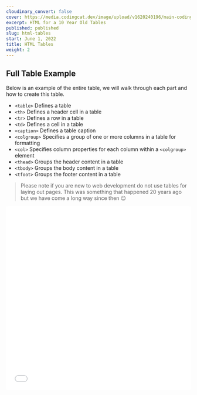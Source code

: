 ```yaml
---
cloudinary_convert: false
cover: https://media.codingcat.dev/image/upload/v1620240196/main-codingcatdev-photo/s58bcshsqx9pdio6q0k5.png
excerpt: HTML for a 10 Year Old Tables
published: published
slug: html-tables
start: June 1, 2022
title: HTML Tables
weight: 2
---
```


## Full Table Example

Below is an example of the entire table, we will walk through each part and how to create this table.

- `<table>` Defines a table
- `<th>` Defines a header cell in a table
- `<tr>` Defines a row in a table
- `<td>` Defines a cell in a table
- `<caption>` Defines a table caption
- `<colgroup>` Specifies a group of one or more columns in a table for formatting
- `<col>` Specifies column properties for each column within a `<colgroup>` element
- `<thead>` Groups the header content in a table
- `<tbody>` Groups the body content in a table
- `<tfoot>` Groups the footer content in a table

> Please note if you are new to web development do not use tables for laying out pages. This was something that happened 20 years ago but we have come a long way since then 😉

<iframe src="[https://codesandbox.io/embed/html-for-a-10-year-old-table-complete-wif2m?fontsize=14&hidenavigation=1&theme=dark&view=preview](https://codesandbox.io/embed/html-for-a-10-year-old-table-complete-wif2m?fontsize=14&hidenavigation=1&theme=dark&view=preview)"
style="width:100%; height:500px; border:0; border-radius: 4px; overflow:hidden;"
title="html-for-a-10-year-old-table-complete"
allow="accelerometer; ambient-light-sensor; camera; encrypted-media; geolocation; gyroscope; hid; microphone; midi; payment; usb; vr; xr-spatial-tracking"
sandbox="allow-forms allow-modals allow-popups allow-presentation allow-same-origin allow-scripts" />

### Basic Tables

In the most basic example of a table you only need the `<table>`, `<tr>`, `<td>` tags. In this example you have a table with a single row (horizontal) and 6 columns (vertical), to show our peeps in a 1×6 configuration.

```html
<table>
	<tr>
		<td>????</td>
		<td>????</td>
		<td>????</td>
		<td>????</td>
		<td>????</td>
		<td>????</td>
	</tr>
</table>
```

If we want a basic table to show our peeps in one column (vertical) with six rows (horizontal) you need to add a `<tr>` to surround each `<td>`, to show a 6×1 configuration

```html
<table>
	<tr>
		<td>????</td>
	</tr>
	<tr>
		<td>????</td>
	</tr>
	<tr>
		<td>????</td>
	</tr>
	<tr>
		<td>????</td>
	</tr>
	<tr>
		<td>????</td>
	</tr>
	<tr>
		<td>????</td>
	</tr>
</table>
```

Finally if we need a table with all six columns (vertical) and all six rows (horizontal) it would need to include six `<td>` tags inside of six `<tr>` tags.

```html
<table>
	<tr>
		<td>????</td>
		<td>????</td>
		<td>????</td>
		<td>????</td>
		<td>????</td>
		<td>????</td>
	</tr>
	<tr>
		<td>????</td>
		<td>????</td>
		<td>????</td>
		<td>????</td>
		<td>????</td>
		<td>????</td>
	</tr>
	<tr>
		<td>????</td>
		<td>????</td>
		<td>????</td>
		<td>????</td>
		<td>????</td>
		<td>????</td>
	</tr>
	<tr>
		<td>????</td>
		<td>????</td>
		<td>????</td>
		<td>????</td>
		<td>????</td>
		<td>????</td>
	</tr>
	<tr>
		<td>????</td>
		<td>????</td>
		<td>????</td>
		<td>????</td>
		<td>????</td>
		<td>????</td>
	</tr>
	<tr>
		<td>????</td>
		<td>????</td>
		<td>????</td>
		<td>????</td>
		<td>????</td>
		<td>????</td>
	</tr>
</table>
```

Because we are using every cell in the table examples above it makes setting them up very easy. There could be times when you have empty cells requirements. Now you might think that would be easy if you just need two blank cells you remove two of the `<td>` tags. However, the issue is that the browser moves every column to the left (or right if you are in RTL), causing you to actually leave a blank, therefore you need to put in an empty `<td></td>` element to take up a column worth of space with nothing in it.

```html
<table>
	<tr>
		<td></td>
		<td>????</td>
		<td>????</td>
		<td>????</td>
		<td>????</td>
		<td>????</td>
	</tr>
	<tr>
		<td>????</td>
		<td></td>
		<td>????</td>
		<td>????</td>
		<td>????</td>
		<td>????</td>
	</tr>
	<tr>
		<td>????</td>
		<td>????</td>
		<td></td>
		<td>????</td>
		<td>????</td>
		<td>????</td>
	</tr>
	<tr>
		<td>????</td>
		<td>????</td>
		<td>????</td>
		<td></td>
		<td>????</td>
		<td>????</td>
	</tr>
	<tr>
		<td>????</td>
		<td>????</td>
		<td>????</td>
		<td>????</td>
		<td></td>
		<td>????</td>
	</tr>
	<tr>
		<td>????</td>
		<td>????</td>
		<td>????</td>
		<td>????</td>
		<td>????</td>
		<td></td>
	</tr>
</table>
```

## Live Basic Examples

<iframe src="[https://codesandbox.io/embed/html-for-a-10-year-old-table-1-wqev6?fontsize=14&hidenavigation=1&theme=dark](https://codesandbox.io/embed/html-for-a-10-year-old-table-1-wqev6?fontsize=14&hidenavigation=1&theme=dark)"
style="width:100%; height:500px; border:0; border-radius: 4px; overflow:hidden;"
title="html-for-a-10-year-old-table-1"
allow="accelerometer; ambient-light-sensor; camera; encrypted-media; geolocation; gyroscope; hid; microphone; midi; payment; usb; vr; xr-spatial-tracking"
sandbox="allow-forms allow-modals allow-popups allow-presentation allow-same-origin allow-scripts" />

### The Header

When you see tables in action you often have data that needs to be labeled. The best way to make this happen is by adding a `<thead>` element to your table and adding header cells `<th>` to the element to help in labeling this data.

```html
<table>
	<thead>
		<tr>
			<!-- Normal Header Cell -->
			<th>Name</th>
			<!-- Column Span Header Cell -->
			<th>Purrfect Peeps</th>
		</tr>
	</thead>
	<tbody>
		<!-- Row 1 -->
		<tr>
			<!-- Normal Cells -->
			<td>Nick</td>
			<td>????</td>
		</tr>
		<!-- Row 2 -->
		<tr>
			<!-- Normal Cell -->
			<td>AJ</td>
			<td>????</td>
			<td>????</td>
			<td>????</td>
			<td>????</td>
			<td>????</td>
			<td>????</td>
		</tr>
	</tbody>
</table>
```

Now this simple table setup will work great with a single cell for each column in the first row. But if we add the next row and it has 6 purrfect peeps, we really want to show that the header cell “Purrfect Peeps” is meant for all cells that have emojis.Below you can see the difference between the top table without colspan and with colspan in the second table. Without the colspan the “Purrfect Peeps” cell is taken up by only the cat in the second row, and it does not cover the dog, unicorn, bear, zebra, or otter. In the second table we use “colspan” `<th colspan="6">Purrfect Peeps</th>` to tell the browser that this header should span all 6 columns, notice how all the cells center under the heading.

<iframe src="[https://codesandbox.io/embed/html-for-a-10-year-old-table-columnspan-jdp9q?fontsize=14&hidenavigation=1&theme=dark](https://codesandbox.io/embed/html-for-a-10-year-old-table-columnspan-jdp9q?fontsize=14&hidenavigation=1&theme=dark)"
style="width:100%; height:500px; border:0; border-radius: 4px; overflow:hidden;"
title="html-for-a-10-year-old-table-columnspan"
allow="accelerometer; ambient-light-sensor; camera; encrypted-media; geolocation; gyroscope; hid; microphone; midi; payment; usb; vr; xr-spatial-tracking"
sandbox="allow-forms allow-modals allow-popups allow-presentation allow-same-origin allow-scripts" />

### Nested Table

There is a great deal of power that you can add to your tables by nesting an entire table into a cell. I often forget to wrap this with a `<table>` tag so please don’t just try to add rows `<tr>` within a `<td>` tag and think this will work, it needs to be represented by an entire table. As you can see below we have added social links as an entire table within a cell.

```html
<!-- Nested Table Inside of cell -->
<td>
	<table>
		<tr>
			<td>
				<a href="<https://link.ajonp.com/twitter>">Twitter</a>
			</td>
		</tr>
		<tr>
			<td>
				<a href="<https://link.ajonp.com/linkedin>">LinkedIn</a>
			</td>
		</tr>
	</table>
</td>
```

Below you can start to see that the parent header row “Socials” still represents all data in the cell, even the nested table in the second row with a 4×4 table.

<iframe src="[https://codesandbox.io/embed/html-for-a-10-year-old-table-colgroup-wlspl?fontsize=14&hidenavigation=1&theme=dark](https://codesandbox.io/embed/html-for-a-10-year-old-table-colgroup-wlspl?fontsize=14&hidenavigation=1&theme=dark)"
style="width:100%; height:500px; border:0; border-radius: 4px; overflow:hidden;"
title="html-for-a-10-year-old-table-colgroup"
allow="accelerometer; ambient-light-sensor; camera; encrypted-media; geolocation; gyroscope; hid; microphone; midi; payment; usb; vr; xr-spatial-tracking"
sandbox="allow-forms allow-modals allow-popups allow-presentation allow-same-origin allow-scripts" />

### Column Group

The column group tag `<colgroup>` can be used for styling entire columns at a time, instead of having to update each cell individually. Something that you will often see is a single column highlighted. This provides a valuable tool that is a common use case for highlighting an entire column. By this simple code snippet we can highlight the socials to include a background of pink.

```html
<colgroup>
	<col />
	<col style="background-color:pink" />
</colgroup>
```

### Footer

A very common use case for a footer and the reason for calling it out separately is to include Totals or Aggregations (fancy math like word for adding stuff). In this example we just add some text with fun phrase.

```html
<tfoot style="background-color:purple; color: white;">
	<tr>
		<td colspan="8">AJ's Peep List! This is an example of a unique footer area.</td>
	</tr>
</tfoot>
```

<iframe src="[https://codesandbox.io/embed/html-for-a-10-year-old-table-footer-npnt7?fontsize=14&hidenavigation=1&theme=dark](https://codesandbox.io/embed/html-for-a-10-year-old-table-footer-npnt7?fontsize=14&hidenavigation=1&theme=dark)"
style="width:100%; height:500px; border:0; border-radius: 4px; overflow:hidden;"
title="html-for-a-10-year-old-table-footer"
allow="accelerometer; ambient-light-sensor; camera; encrypted-media; geolocation; gyroscope; hid; microphone; midi; payment; usb; vr; xr-spatial-tracking"
sandbox="allow-forms allow-modals allow-popups allow-presentation allow-same-origin allow-scripts" />

> Pro Tip: by keeping a seperate header and footer tag it allows large table body content to be easily scrolled while the header and footer maintain in place.

### Caption

> By default, a table caption will be center-aligned above a table. However, the CSS properties text-align and caption-side can be used to align and place the caption. -W3 Schools

I find myself using caption less and less over other methods, but I thought it would be a nice complete example. Adding the below snippet with an attribute text-align=”bottom” will place example text below our table. This could explain some of the figures or label your table.

```html
<caption align="bottom">
	This is an example caption for our table.
</caption>
```

<iframe src="[https://codesandbox.io/embed/html-for-a-10-year-old-table-caption-w1qql?fontsize=14&hidenavigation=1&theme=dark](https://codesandbox.io/embed/html-for-a-10-year-old-table-caption-w1qql?fontsize=14&hidenavigation=1&theme=dark)"
style="width:100%; height:500px; border:0; border-radius: 4px; overflow:hidden;"
title="html-for-a-10-year-old-table-caption"
allow="accelerometer; ambient-light-sensor; camera; encrypted-media; geolocation; gyroscope; hid; microphone; midi; payment; usb; vr; xr-spatial-tracking"
sandbox="allow-forms allow-modals allow-popups allow-presentation allow-same-origin allow-scripts" />
